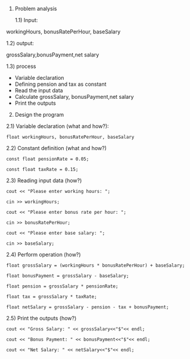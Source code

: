 1) Problem analysis
   
   1.1) Input: 

workingHours, bonusRatePerHour, baseSalary
   
   1.2) output:

 grossSalary,bonusPayment,net salary 
   
   1.3) process
   - Variable declaration 
   - Defining pension and tax as constant 
   - Read the input data
   - Calculate grossSalary, bonusPayment,net salary 
   - Print the outputs 

2) Design the program

  2.1) Variable declaration (what and how?):

    float workingHours, bonusRatePerHour, baseSalary

   2.2) Constant definition (what and how?)

    const float pensionRate = 0.05;

    const float taxRate = 0.15;

   2.3) Reading input data (how?) 

    cout << "Please enter working hours: ";

    cin >> workingHours;

    cout << "Please enter bonus rate per hour: ";

    cin >> bonusRatePerHour;

    cout << "Please enter base salary: ";

    cin >> baseSalary;

   2.4) Perform operation (how?)

    float grossSalary = (workingHours * bonusRatePerHour) + baseSalary;

    float bonusPayment = grossSalary - baseSalary;

    float pension = grossSalary * pensionRate;

    float tax = grossSalary * taxRate;

    float netSalary = grossSalary - pension - tax + bonusPayment;

   2.5) Print the outputs (how?)
 
    cout << "Gross Salary: " << grossSalary<<"$"<< endl;

    cout << "Bonus Payment: " << bonusPayment<<"$"<< endl;

    cout << "Net Salary: " << netSalary<<"$"<< endl;

 